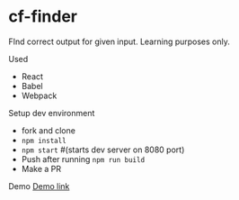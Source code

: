 # cf-finder
FInd correct output for given input.
Learning purposes only.

Used
* React
* Babel
* Webpack


Setup dev environment
* fork and clone
* ``npm install``
* ``npm start`` #(starts dev server on 8080 port)
* Push after running ``npm run build``
* Make a PR


Demo
[Demo link](https://www.regarm.in/cf-finder/index.html)
